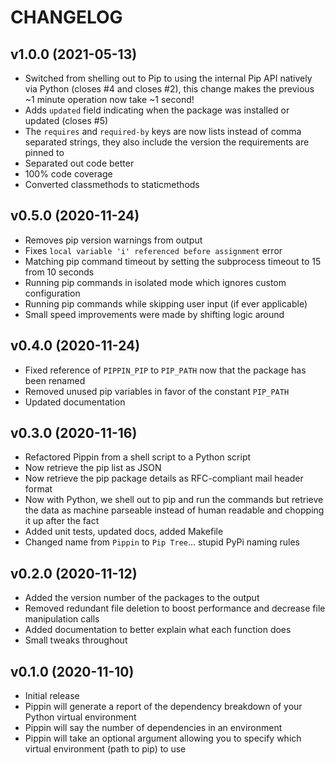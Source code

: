 # CHANGELOG

## v1.0.0 (2021-05-13)

* Switched from shelling out to Pip to using the internal Pip API natively via Python (closes #4 and closes #2), this change makes the previous ~1 minute operation now take ~1 second!
* Adds `updated` field indicating when the package was installed or updated (closes #5)
* The `requires` and `required-by` keys are now lists instead of comma separated strings, they also include the version the requirements are pinned to
* Separated out code better
* 100% code coverage
* Converted classmethods to staticmethods

## v0.5.0 (2020-11-24)

* Removes pip version warnings from output
* Fixes `local variable 'i' referenced before assignment` error
* Matching pip command timeout by setting the subprocess timeout to 15 from 10 seconds
* Running pip commands in isolated mode which ignores custom configuration
* Running pip commands while skipping user input (if ever applicable)
* Small speed improvements were made by shifting logic around

## v0.4.0 (2020-11-24)

* Fixed reference of `PIPPIN_PIP` to `PIP_PATH` now that the package has been renamed
* Removed unused pip variables in favor of the constant `PIP_PATH`
* Updated documentation

## v0.3.0 (2020-11-16)

* Refactored Pippin from a shell script to a Python script
* Now retrieve the pip list as JSON
* Now retrieve the pip package details as RFC-compliant mail header format
* Now with Python, we shell out to pip and run the commands but retrieve the data as machine parseable instead of human readable and chopping it up after the fact
* Added unit tests, updated docs, added Makefile
* Changed name from `Pippin` to `Pip Tree`... stupid PyPi naming rules

## v0.2.0 (2020-11-12)

* Added the version number of the packages to the output
* Removed redundant file deletion to boost performance and decrease file manipulation calls
* Added documentation to better explain what each function does
* Small tweaks throughout

## v0.1.0 (2020-11-10)

* Initial release
* Pippin will generate a report of the dependency breakdown of your Python virtual environment
* Pippin will say the number of dependencies in an environment
* Pippin will take an optional argument allowing you to specify which virtual environment (path to pip) to use

